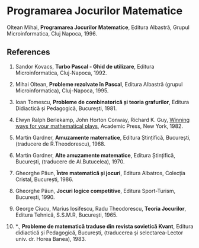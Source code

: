 # Programarea Jocurilor Matematice 

Oltean Mihai, __Programarea Jocurilor Matematice__, Editura Albastră, Grupul Microinformatica, Cluj Napoca, 1996.

## References

1. Sandor Kovacs, __Turbo Pascal - Ghid de utilizare__,  Editura Microinformatica, Cluj-Napoca, 1992.

2. Mihai Oltean, __Probleme rezolvate în Pascal__, Editura Albastră (grupul Microinformatica), Cluj-Napoca, 1995.
3. Ioan Tomescu, __Probleme de combinatorică și teoria grafurilor__, Editura Didiactică și Pedagogică, București, 1981.

4. Elwyn Ralph Berlekamp, John Horton Conway, Richard K. Guy, [Winning ways for your mathematical plays](https://doi.org/10.1201/9780429487330), Academic Press, New York, 1982.

5. Martin Gardner, __Amuzamente matematice__, Editura Ștințifică, București, (traducere de R.Theodorescu), 1968.

6. Martin Gardner, __Alte amuzamente matematice__, Editura Ștințifică, București, (traducere de Al.Butucelea), 1970.

7. Gheorghe Păun, __Între matematică și jocuri__, Editura Albatros, Colecția Cristal, București, 1986.

8. Gheorghe Păun, __Jocuri logice competitive__, Editura Sport-Turism, București, 1990.

9. George Ciucu, Marius Iosifescu, Radu Theodorescu, __Teoria Jocurilor__, Editura Tehnică, S.S.M.R, București, 1965.

10. *., __Probleme de matematică traduse din revista sovietică Kvant__, Editura didiactică și Pedagogică, București, (traducerea și selectarea-Lector univ. dr. Horea Banea), 1983.